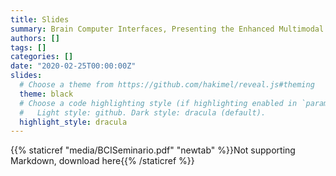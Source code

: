 ```yaml
---
title: Slides
summary: Brain Computer Interfaces, Presenting the Enhanced Multimodal Fusion.
authors: []
tags: []
categories: []
date: "2020-02-25T00:00:00Z"
slides:
  # Choose a theme from https://github.com/hakimel/reveal.js#theming
  theme: black
  # Choose a code highlighting style (if highlighting enabled in `params.toml`)
  #   Light style: github. Dark style: dracula (default).
  highlight_style: dracula
---
```


{{% staticref "media/BCISeminario.pdf" "newtab" %}}Not supporting Markdown, download here{{% /staticref %}}
